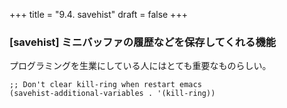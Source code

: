 +++
title = "9.4. savehist"
draft = false
+++
### [savehist] ミニバッファの履歴などを保存してくれる機能
プログラミングを生業にしている人にはとても重要なものらしい。

```elisp
;; Don't clear kill-ring when restart emacs
(savehist-additional-variables . '(kill-ring))
```

